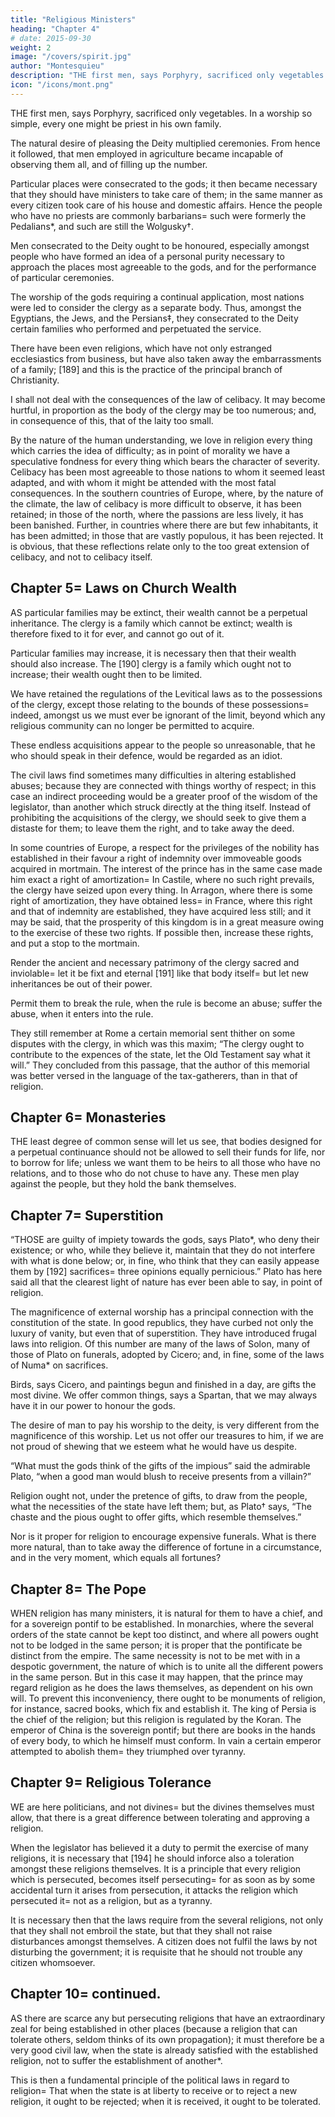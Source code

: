 ```yaml
---
title: "Religious Ministers"
heading: "Chapter 4"
# date: 2015-09-30
weight: 2
image: "/covers/spirit.jpg"
author: "Montesquieu"
description: "THE first men, says Porphyry, sacrificed only vegetables. In a worship so simple, every one might be priest in his own family"
icon: "/icons/mont.png"
---
```




THE first men, says Porphyry, sacrificed only vegetables. In a worship so simple, every one might be priest in his own family.

The natural desire of pleasing the Deity multiplied ceremonies. From hence it followed, that men employed in agriculture became incapable of observing them all, and of filling up the number.

Particular places were consecrated to the gods; it then became necessary that they should have ministers to take care of them; in the same manner as every citizen took care of his house and domestic affairs. Hence the people who have no priests are commonly barbarians= such were formerly the Pedalians*, and such are still the Wolgusky†.

Men consecrated to the Deity ought to be honoured, especially amongst people who have formed an idea of a personal purity necessary to approach the places most agreeable to the gods, and for the performance of particular ceremonies.

The worship of the gods requiring a continual application, most nations were led to consider the clergy as a separate body. Thus, amongst the Egyptians, the Jews, and the Persians‡, they consecrated to the Deity certain families who performed and perpetuated the service. 

There have been even religions, which have not only estranged ecclesiastics from business, but have also taken away the embarrassments of a family; [189] and this is the practice of the principal branch of Christianity.

I shall not deal with the consequences of the law of celibacy. It may become hurtful, in proportion as the body of the clergy may be too numerous; and, in consequence of this, that of the laity too small.

By the nature of the human understanding, we love in religion every thing which carries the idea of difficulty; as in point of morality we have a speculative fondness for every thing which bears the character of severity. Celibacy has been most agreeable to those nations to whom it seemed least adapted, and with whom it might be attended with the most fatal consequences. In the southern countries of Europe, where, by the nature of the climate, the law of celibacy is more difficult to observe, it has been retained; in those of the north, where the passions are less lively, it has been banished. Further, in countries where there are but few inhabitants, it has been admitted; in those that are vastly populous, it has been rejected. It is obvious, that these reflections relate only to the too great extension of celibacy, and not to celibacy itself.



## Chapter 5= Laws on Church Wealth

AS particular families may be extinct, their wealth cannot be a perpetual inheritance. The clergy is a family which cannot be extinct; wealth is therefore fixed to it for ever, and cannot go out of it.

Particular families may increase, it is necessary then that their wealth should also increase. The [190] clergy is a family which ought not to increase; their wealth ought then to be limited.

We have retained the regulations of the Levitical laws as to the possessions of the clergy, except those relating to the bounds of these possessions= indeed, amongst us we must ever be ignorant of the limit, beyond which any religious community can no longer be permitted to acquire.

These endless acquisitions appear to the people so unreasonable, that he who should speak in their defence, would be regarded as an idiot.

The civil laws find sometimes many difficulties in altering established abuses; because they are connected with things worthy of respect; in this case an indirect proceeding would be a greater proof of the wisdom of the legislator, than another which struck directly at the thing itself. Instead of prohibiting the acquisitions of the clergy, we should seek to give them a distaste for them; to leave them the right, and to take away the deed.

In some countries of Europe, a respect for the privileges of the nobility has established in their favour a right of indemnity over immoveable goods acquired in mortmain. The interest of the prince has in the same case made him exact a right of amortization= In Castile, where no such right prevails, the clergy have seized upon every thing. In Arragon, where there is some right of amortization, they have obtained less= in France, where this right and that of indemnity are established, they have acquired less still; and it may be said, that the prosperity of this kingdom is in a great measure owing to the exercise of these two rights. If possible then, increase these rights, and put a stop to the mortmain.

Render the ancient and necessary patrimony of the clergy sacred and inviolable= let it be fixt and eternal [191] like that body itself= but let new inheritances be out of their power.

Permit them to break the rule, when the rule is become an abuse; suffer the abuse, when it enters into the rule.

They still remember at Rome a certain memorial sent thither on some disputes with the clergy, in which was this maxim; “The clergy ought to contribute to the expences of the state, let the Old Testament say what it will.” They concluded from this passage, that the author of this memorial was better versed in the language of the tax-gatherers, than in that of religion.




## Chapter 6= Monasteries 

THE least degree of common sense will let us see, that bodies designed for a perpetual continuance should not be allowed to sell their funds for life, nor to borrow for life; unless we want them to be heirs to all those who have no relations, and to those who do not chuse to have any. These men play against the people, but they hold the bank themselves.



## Chapter 7= Superstition 

“THOSE are guilty of impiety towards the gods, says Plato*, who deny their existence; or who, while they believe it, maintain that they do not interfere with what is done below; or, in fine, who think that they can easily appease them by [192] sacrifices= three opinions equally pernicious.” Plato has here said all that the clearest light of nature has ever been able to say, in point of religion.

The magnificence of external worship has a principal connection with the constitution of the state. In good republics, they have curbed not only the luxury of vanity, but even that of superstition. They have introduced frugal laws into religion. Of this number are many of the laws of Solon, many of those of Plato on funerals, adopted by Cicero; and, in fine, some of the laws of Numa* on sacrifices.

Birds, says Cicero, and paintings begun and finished in a day, are gifts the most divine. We offer common things, says a Spartan, that we may always have it in our power to honour the gods.

The desire of man to pay his worship to the deity, is very different from the magnificence of this worship. Let us not offer our treasures to him, if we are not proud of shewing that we esteem what he would have us despite.

“What must the gods think of the gifts of the impious” said the admirable Plato, “when a good man would blush to receive presents from a villain?”

Religion ought not, under the pretence of gifts, to draw from the people, what the necessities of the state have left them; but, as Plato† says, “The chaste and the pious ought to offer gifts, which resemble themselves.”

Nor is it proper for religion to encourage expensive funerals. What is there more natural, than to take away the difference of fortune in a circumstance, and in the very moment, which equals all fortunes?



## Chapter 8= The Pope

WHEN religion has many ministers, it is natural for them to have a chief, and for a sovereign pontif to be established. In monarchies, where the several orders of the state cannot be kept too distinct, and where all powers ought not to be lodged in the same person; it is proper that the pontificate be distinct from the empire. The same necessity is not to be met with in a despotic government, the nature of which is to unite all the different powers in the same person. But in this case it may happen, that the prince may regard religion as he does the laws themselves, as dependent on his own will. To prevent this inconveniency, there ought to be monuments of religion, for instance, sacred books, which fix and establish it. The king of Persia is the chief of the religion; but this religion is regulated by the Koran. The emperor of China is the sovereign pontif; but there are books in the hands of every body, to which he himself must conform. In vain a certain emperor attempted to abolish them= they triumphed over tyranny.




## Chapter 9= Religious Tolerance

WE are here politicians, and not divines= but the divines themselves must allow, that there is a great difference between tolerating and approving a religion.

When the legislator has believed it a duty to permit the exercise of many religions, it is necessary that [194] he should inforce also a toleration amongst these religions themselves. It is a principle that every religion which is persecuted, becomes itself persecuting= for as soon as by some accidental turn it arises from persecution, it attacks the religion which persecuted it= not as a religion, but as a tyranny.

It is necessary then that the laws require from the several religions, not only that they shall not embroil the state, but that they shall not raise disturbances amongst themselves. A citizen does not fulfil the laws by not disturbing the government; it is requisite that he should not trouble any citizen whomsoever.



## Chapter 10= continued.

AS there are scarce any but persecuting religions that have an extraordinary zeal for being established in other places (because a religion that can tolerate others, seldom thinks of its own propagation); it must therefore be a very good civil law, when the state is already satisfied with the established religion, not to suffer the establishment of another*.

This is then a fundamental principle of the political laws in regard to religion= That when the state is at liberty to receive or to reject a new religion, it ought to be rejected; when it is received, it ought to be tolerated.



